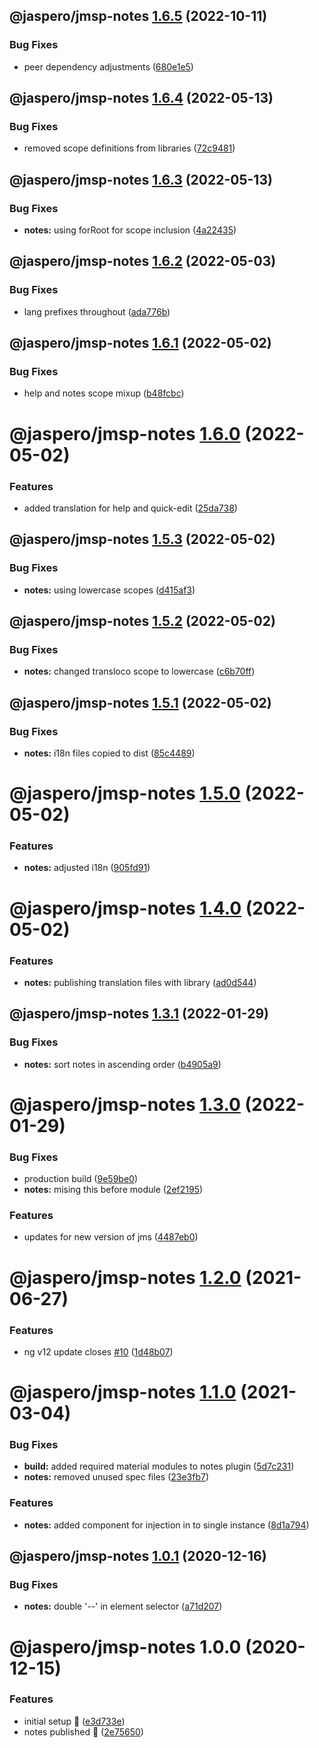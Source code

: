 ## @jaspero/jmsp-notes [1.6.5](https://github.com/Jaspero/jms-plugins/compare/@jaspero/jmsp-notes@1.6.4...@jaspero/jmsp-notes@1.6.5) (2022-10-11)


### Bug Fixes

* peer dependency adjustments ([680e1e5](https://github.com/Jaspero/jms-plugins/commit/680e1e5e92b36280b633829e5e5df1a86e3052c9))

## @jaspero/jmsp-notes [1.6.4](https://github.com/Jaspero/jms-plugins/compare/@jaspero/jmsp-notes@1.6.3...@jaspero/jmsp-notes@1.6.4) (2022-05-13)


### Bug Fixes

* removed scope definitions from libraries ([72c9481](https://github.com/Jaspero/jms-plugins/commit/72c9481065e4a2cf6fed15d2df0a9a9429bb56de))

## @jaspero/jmsp-notes [1.6.3](https://github.com/Jaspero/jms-plugins/compare/@jaspero/jmsp-notes@1.6.2...@jaspero/jmsp-notes@1.6.3) (2022-05-13)


### Bug Fixes

* **notes:** using forRoot for scope inclusion ([4a22435](https://github.com/Jaspero/jms-plugins/commit/4a22435522d07358fd276b52d9f7e4d28b272030))

## @jaspero/jmsp-notes [1.6.2](https://github.com/Jaspero/jms-plugins/compare/@jaspero/jmsp-notes@1.6.1...@jaspero/jmsp-notes@1.6.2) (2022-05-03)


### Bug Fixes

* lang prefixes throughout ([ada776b](https://github.com/Jaspero/jms-plugins/commit/ada776b086842152e12dc130c8e60d2739f50872))

## @jaspero/jmsp-notes [1.6.1](https://github.com/Jaspero/jms-plugins/compare/@jaspero/jmsp-notes@1.6.0...@jaspero/jmsp-notes@1.6.1) (2022-05-02)


### Bug Fixes

* help and notes scope mixup ([b48fcbc](https://github.com/Jaspero/jms-plugins/commit/b48fcbcfe7d8fecf05990476411ff888ec87926b))

# @jaspero/jmsp-notes [1.6.0](https://github.com/Jaspero/jms-plugins/compare/@jaspero/jmsp-notes@1.5.3...@jaspero/jmsp-notes@1.6.0) (2022-05-02)


### Features

* added translation for help and quick-edit ([25da738](https://github.com/Jaspero/jms-plugins/commit/25da7389c333cef464fc31df50be9f35531c3685))

## @jaspero/jmsp-notes [1.5.3](https://github.com/Jaspero/jms-plugins/compare/@jaspero/jmsp-notes@1.5.2...@jaspero/jmsp-notes@1.5.3) (2022-05-02)


### Bug Fixes

* **notes:** using lowercase scopes ([d415af3](https://github.com/Jaspero/jms-plugins/commit/d415af3f8ca8fd531d61f699fdfad36517db9996))

## @jaspero/jmsp-notes [1.5.2](https://github.com/Jaspero/jms-plugins/compare/@jaspero/jmsp-notes@1.5.1...@jaspero/jmsp-notes@1.5.2) (2022-05-02)


### Bug Fixes

* **notes:** changed transloco scope to lowercase ([c6b70ff](https://github.com/Jaspero/jms-plugins/commit/c6b70ff116f8db96dc220aec693ad9adf404f261))

## @jaspero/jmsp-notes [1.5.1](https://github.com/Jaspero/jms-plugins/compare/@jaspero/jmsp-notes@1.5.0...@jaspero/jmsp-notes@1.5.1) (2022-05-02)


### Bug Fixes

* **notes:** i18n files copied to dist ([85c4489](https://github.com/Jaspero/jms-plugins/commit/85c44895a94cc7da044cb48df608e871e7b67360))

# @jaspero/jmsp-notes [1.5.0](https://github.com/Jaspero/jms-plugins/compare/@jaspero/jmsp-notes@1.4.0...@jaspero/jmsp-notes@1.5.0) (2022-05-02)


### Features

* **notes:** adjusted i18n ([905fd91](https://github.com/Jaspero/jms-plugins/commit/905fd919d520c2844697704bfa07825e24c936b7))

# @jaspero/jmsp-notes [1.4.0](https://github.com/Jaspero/jms-plugins/compare/@jaspero/jmsp-notes@1.3.1...@jaspero/jmsp-notes@1.4.0) (2022-05-02)


### Features

* **notes:** publishing translation files with library ([ad0d544](https://github.com/Jaspero/jms-plugins/commit/ad0d544901aab3c8c8f1092f7137f1ead2a43c3a))

## @jaspero/jmsp-notes [1.3.1](https://github.com/Jaspero/jms-plugins/compare/@jaspero/jmsp-notes@1.3.0...@jaspero/jmsp-notes@1.3.1) (2022-01-29)


### Bug Fixes

* **notes:** sort notes in ascending order ([b4905a9](https://github.com/Jaspero/jms-plugins/commit/b4905a9266d2974e6f18d5e39df05f1343fc60a5))

# @jaspero/jmsp-notes [1.3.0](https://github.com/Jaspero/jms-plugins/compare/@jaspero/jmsp-notes@1.2.0...@jaspero/jmsp-notes@1.3.0) (2022-01-29)


### Bug Fixes

* production build ([9e59be0](https://github.com/Jaspero/jms-plugins/commit/9e59be032a64677e705c937f7a05e41940353ee3))
* **notes:** mising this before module ([2ef2195](https://github.com/Jaspero/jms-plugins/commit/2ef2195f7d6d56f188802cfc4ad69c6ba19c4ee8))


### Features

* updates for new version of jms ([4487eb0](https://github.com/Jaspero/jms-plugins/commit/4487eb03c1b72884a1525ab66a2dbb53b00f0f6a))

# @jaspero/jmsp-notes [1.2.0](https://github.com/Jaspero/jms-plugins/compare/@jaspero/jmsp-notes@1.1.0...@jaspero/jmsp-notes@1.2.0) (2021-06-27)


### Features

* ng v12 update closes [#10](https://github.com/Jaspero/jms-plugins/issues/10) ([1d48b07](https://github.com/Jaspero/jms-plugins/commit/1d48b070c3ce51c702ae9d2987a828b6e587efdc))

# @jaspero/jmsp-notes [1.1.0](https://github.com/Jaspero/jms-plugins/compare/@jaspero/jmsp-notes@1.0.1...@jaspero/jmsp-notes@1.1.0) (2021-03-04)


### Bug Fixes

* **build:** added required material modules to notes plugin ([5d7c231](https://github.com/Jaspero/jms-plugins/commit/5d7c231b8949ac5c8133b70671ceb3b894b374d9))
* **notes:** removed unused spec files ([23e3fb7](https://github.com/Jaspero/jms-plugins/commit/23e3fb7cbe12c180add3b156978933fbcd0609b5))


### Features

* **notes:** added component for injection in to single instance ([8d1a794](https://github.com/Jaspero/jms-plugins/commit/8d1a794986023510e5ea65e4286de4ca12f28298))

## @jaspero/jmsp-notes [1.0.1](https://github.com/Jaspero/jms-plugins/compare/@jaspero/jmsp-notes@1.0.0...@jaspero/jmsp-notes@1.0.1) (2020-12-16)


### Bug Fixes

* **notes:** double '--' in element selector ([a71d207](https://github.com/Jaspero/jms-plugins/commit/a71d207438e9b14b09667cfe7450bf2b7188d760))

# @jaspero/jmsp-notes 1.0.0 (2020-12-15)


### Features

* initial setup :tada: ([e3d733e](https://github.com/Jaspero/jms-plugins/commit/e3d733e3dc1073dfd4275240c0563cd334eb308c))
* notes published :tada: ([2e75650](https://github.com/Jaspero/jms-plugins/commit/2e75650b76037b29ef9eb335aa283f22ca4d49bb))
